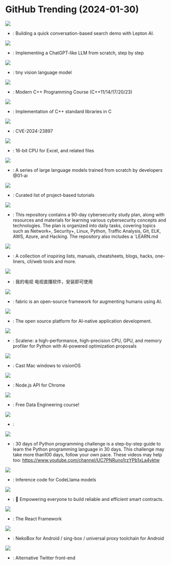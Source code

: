# GitHub Trending (2024-01-30)

![](https://img.shields.io/badge/TypeScript-New%201-green?style=flat-square&logo=appveyor)
- [](https://github.comundefined): Building a quick conversation-based search demo with Lepton AI.

![](https://img.shields.io/badge/Jupyter%20Notebook-New%201-green?style=flat-square&logo=appveyor)
- [](https://github.comundefined): Implementing a ChatGPT-like LLM from scratch, step by step

![](https://img.shields.io/badge/Python-New%20179-green?style=flat-square&logo=appveyor)
- [](https://github.comundefined): tiny vision language model

![](https://img.shields.io/badge/none-New%2047-green?style=flat-square&logo=appveyor)
- [](https://github.comundefined): Modern C++ Programming Course (C++11/14/17/20/23)

![](https://img.shields.io/badge/C-New%20231-green?style=flat-square&logo=appveyor)
- [](https://github.comundefined): Implementation of C++ standard libraries in C

![](https://img.shields.io/badge/Python-New%2015-green?style=flat-square&logo=appveyor)
- [](https://github.comundefined): CVE-2024-23897

![](https://img.shields.io/badge/Python-New%20482-green?style=flat-square&logo=appveyor)
- [](https://github.comundefined): 16-bit CPU for Excel, and related files

![](https://img.shields.io/badge/Python-New%2043-green?style=flat-square&logo=appveyor)
- [](https://github.comundefined): A series of large language models trained from scratch by developers @01-ai

![](https://img.shields.io/badge/none-New%20763-green?style=flat-square&logo=appveyor)
- [](https://github.comundefined): Curated list of project-based tutorials

![](https://img.shields.io/badge/none-New%20118-green?style=flat-square&logo=appveyor)
- [](https://github.comundefined): This repository contains a 90-day cybersecurity study plan, along with resources and materials for learning various cybersecurity concepts and technologies. The plan is organized into daily tasks, covering topics such as Network+, Security+, Linux, Python, Traffic Analysis, Git, ELK, AWS, Azure, and Hacking. The repository also includes a `LEARN.md

![](https://img.shields.io/badge/none-New%20279-green?style=flat-square&logo=appveyor)
- [](https://github.comundefined): A collection of inspiring lists, manuals, cheatsheets, blogs, hacks, one-liners, cli/web tools and more.

![](https://img.shields.io/badge/C-New%20379-green?style=flat-square&logo=appveyor)
- [](https://github.comundefined): 我的电视 电视直播软件，安装即可使用

![](https://img.shields.io/badge/Python-New%2093-green?style=flat-square&logo=appveyor)
- [](https://github.comundefined): fabric is an open-source framework for augmenting humans using AI.

![](https://img.shields.io/badge/Python-New%20316-green?style=flat-square&logo=appveyor)
- [](https://github.comundefined): The open source platform for AI-native application development.

![](https://img.shields.io/badge/JavaScript-New%2026-green?style=flat-square&logo=appveyor)
- [](https://github.comundefined): Scalene: a high-performance, high-precision CPU, GPU, and memory profiler for Python with AI-powered optimization proposals

![](https://img.shields.io/badge/Swift-New%2074-green?style=flat-square&logo=appveyor)
- [](https://github.comundefined): Cast Mac windows to visionOS

![](https://img.shields.io/badge/TypeScript-New%2020-green?style=flat-square&logo=appveyor)
- [](https://github.comundefined): Node.js API for Chrome

![](https://img.shields.io/badge/Jupyter%20Notebook-New%20255-green?style=flat-square&logo=appveyor)
- [](https://github.comundefined): Free Data Engineering course!

![](https://img.shields.io/badge/HTML-New%20144-green?style=flat-square&logo=appveyor)
- [](https://github.comundefined): 

![](https://img.shields.io/badge/Python-New%2061-green?style=flat-square&logo=appveyor)
- [](https://github.comundefined): 30 days of Python programming challenge is a step-by-step guide to learn the Python programming language in 30 days. This challenge may take more than100 days, follow your own pace. These videos may help too: https://www.youtube.com/channel/UC7PNRuno1rzYPb1xLa4yktw

![](https://img.shields.io/badge/Python-New%20184-green?style=flat-square&logo=appveyor)
- [](https://github.comundefined): Inference code for CodeLlama models

![](https://img.shields.io/badge/Rust-New%20493-green?style=flat-square&logo=appveyor)
- [](https://github.comundefined): 🌴 Empowering everyone to build reliable and efficient smart contracts.

![](https://img.shields.io/badge/JavaScript-New%2054-green?style=flat-square&logo=appveyor)
- [](https://github.comundefined): The React Framework

![](https://img.shields.io/badge/Kotlin-New%2025-green?style=flat-square&logo=appveyor)
- [](https://github.comundefined): NekoBox for Android / sing-box / universal proxy toolchain for Android

![](https://img.shields.io/badge/Nim-New%2065-green?style=flat-square&logo=appveyor)
- [](https://github.comundefined): Alternative Twitter front-end

